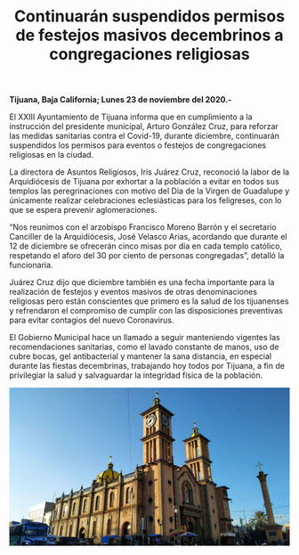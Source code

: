 ﻿---
layout: blog
title:  "Continuarán suspendidos permisos de festejos masivos decembrinos a congregaciones religiosas"
categories: tijuana
permalink: /:categories/:title:output_ext
image: /img/cnr/suspendidos.jpg
autor: 
---


**Tijuana, Baja California;  Lunes 23 de noviembre del 2020.-**


El XXIII Ayuntamiento de Tijuana informa que en cumplimiento a la instrucción del presidente municipal, Arturo González Cruz, para reforzar las medidas sanitarias contra el Covid-19, durante diciembre, continuarán suspendidos los permisos para eventos o festejos de congregaciones religiosas en la ciudad.


La directora de Asuntos Religiosos, Iris Juárez Cruz, reconoció la labor de la Arquidiócesis de Tijuana por exhortar a la población a evitar en todos sus templos las peregrinaciones con motivo del Día de la Virgen de Guadalupe y únicamente realizar celebraciones eclesiásticas para los feligreses, con lo que se espera  prevenir aglomeraciones.


“Nos reunimos con el arzobispo Francisco Moreno Barrón y el secretario Canciller de la Arquidiócesis, José Velasco Arias, acordando que durante el 12 de diciembre se ofrecerán cinco misas por día en cada templo católico, respetando el aforo del 30 por ciento de personas congregadas”, detalló la funcionaria.


Juárez Cruz dijo que diciembre también es una fecha importante para la realización de festejos y eventos masivos de otras denominaciones religiosas pero están conscientes que primero es la salud de los tijuanenses y refrendaron el compromiso de cumplir con las disposiciones preventivas para evitar contagios del nuevo Coronavirus.


El Gobierno Municipal hace un llamado a seguir manteniendo vigentes las recomendaciones sanitarias, como el lavado constante de manos, uso de cubre bocas, gel antibacterial y mantener la sana distancia, en especial durante las fiestas decembrinas, trabajando hoy todos por Tijuana, a fin de privilegiar la salud y salvaguardar la integridad física de la población.

<div id="carouselExampleSlidesOnly" class="carousel slide" data-ride="carousel">
  <div class="carousel-inner">
    <div class="carousel-item active">
       <img class="d-block w-100" src="/img/cnr/suspendidos.jpg" loading="lazy"  alt="Continuarán suspendidos permisos de festejos masivos decembrinos a congregaciones religiosas">
    </div>           
  </div>
</div>